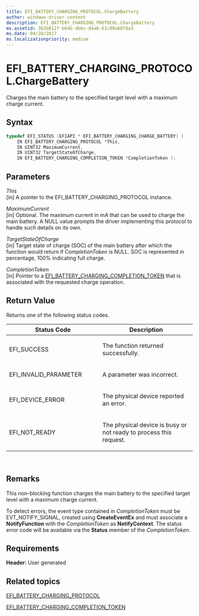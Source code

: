 ```yaml
---
title: EFI_BATTERY_CHARGING_PROTOCOL.ChargeBattery
author: windows-driver-content
description: EFI_BATTERY_CHARGING_PROTOCOL.ChargeBattery
ms.assetid: 362b812f-b64b-4b6c-84a6-61c09a60f8a3
ms.date: 04/20/2017
ms.localizationpriority: medium
---
```


# EFI\_BATTERY\_CHARGING\_PROTOCOL.ChargeBattery


Charges the main battery to the specified target level with a maximum charge current.

## Syntax


```cpp
typedef EFI_STATUS (EFIAPI * EFI_BATTERY_CHARGING_CHARGE_BATTERY) (
    IN EFI_BATTERY_CHARGING_PROTOCOL *This,
    IN UINT32 MaximumCurrent, 
    IN UINT32 TargetStateOfCharge,
    IN EFI_BATTERY_CHARGING_COMPLETION_TOKEN *CompletionToken );
```

## Parameters


<a href="" id="this"></a>*This*  
\[in\] A pointer to the EFI\_BATTERY\_CHARGING\_PROTOCOL instance.

<a href="" id="maximumcurrent"></a>*MaximumCurrent*  
\[in\] Optional. The maximum current in mA that can be used to charge the main battery. A NULL value prompts the driver implementing this protocol to handle such details on its own.

<a href="" id="targetstateofcharge"></a>*TargetStateOfCharge*  
\[in\] Target state of charge (SOC) of the main battery after which the function would return if *CompletionToken* is NULL. SOC is represented in percentage, 100% indicating full charge.

<a href="" id="completiontoken"></a>*CompletionToken*  
\[in\] Pointer to a [EFI\_BATTERY\_CHARGING\_COMPLETION\_TOKEN](efi-battery-charging-completion-token.md) that is associated with the requested charge operation.

## Return Value


Returns one of the following status codes.

<table>
<colgroup>
<col width="50%" />
<col width="50%" />
</colgroup>
<thead>
<tr class="header">
<th>Status Code</th>
<th>Description</th>
</tr>
</thead>
<tbody>
<tr class="odd">
<td><p>EFI_SUCCESS</p></td>
<td><p>The function returned successfully.</p></td>
</tr>
<tr class="even">
<td><p>EFI_INVALID_PARAMETER</p></td>
<td><p>A parameter was incorrect.</p></td>
</tr>
<tr class="odd">
<td><p>EFI_DEVICE_ERROR</p></td>
<td><p>The physical device reported an error.</p></td>
</tr>
<tr class="even">
<td><p>EFI_NOT_READY</p></td>
<td><p>The physical device is busy or not ready to process this request.</p></td>
</tr>
</tbody>
</table>

 

## Remarks


This non-blocking function charges the main battery to the specified target level with a maximum charge current.

To detect errors, the event type contained in *CompletionToken* must be EVT\_NOTIFY\_SIGNAL, created using **CreateEventEx** and must associate a **NotifyFunction** with the *CompletionToken* as **NotifyContext**. The status error code will be available via the **Status** member of the *CompletionToken*.

## Requirements

**Header:** User generated

## Related topics

[EFI\_BATTERY\_CHARGING\_PROTOCOL](efi-battery-charging-protocol.md)  

[EFI\_BATTERY\_CHARGING\_COMPLETION\_TOKEN](efi-battery-charging-completion-token.md)  
